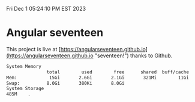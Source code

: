 Fri Dec  1 05:24:10 PM EST 2023

# Angular seventeen


This project is live at [https://angularseventeen.github.io](https://angularseventeen.github.io "seventeen!") thanks to Github.

```bash
System Memory
               total        used        free      shared  buff/cache   available
Mem:            15Gi       2.6Gi       2.1Gi       321Mi        11Gi        12Gi
Swap:          8.0Gi       380Ki       8.0Gi
System Storage
485M	.
```
